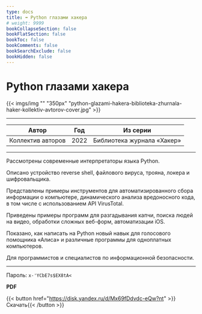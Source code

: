 ```yaml
---
type: docs
title: ➡️ Python глазами хакера
# weight: 9999
bookCollapseSection: false
bookFlatSection: false
bookToc: false
bookComments: false
bookSearchExclude: false
bookHidden: false
---
```


# Python глазами хакера

{{< imgs/img "" "350px" "python-glazami-hakera-biblioteka-zhurnala-haker-kollektiv-avtorov-cover.jpg" >}}

---

|       Автор       | Год  |          Из серии          |
| :---------------: | :--: | :------------------------: |
| Коллектив авторов | 2022 | Библиотека журнала «Хакер» |

---

Рассмотрены современные интерпретаторы языка Python.

Описано устройство reverse shell, файлового вируса, трояна, локера и шифровальщика.

Представлены примеры инструментов для автоматизированного сбора информации о компьютере, динамического анализа вредоносного кода, в том числе с использованием API VirusTotal.

Приведены примеры программ для разгадывания капчи, поиска людей на видео, обработки сложных веб-форм, автоматизации iOS.

Показано, как написать на Python новый навык для голосового помощника «Алиса» и различные программы для одноплатных компьютеров.

Для программистов и специалистов по информационной безопасности.

---

Пароль: `x-'YCbE7s$EX8tA<`

**PDF**

{{< button href="https://disk.yandex.ru/d/Mx69fDdvdc-eQw?nt" >}}Скачать{{< /button >}}
